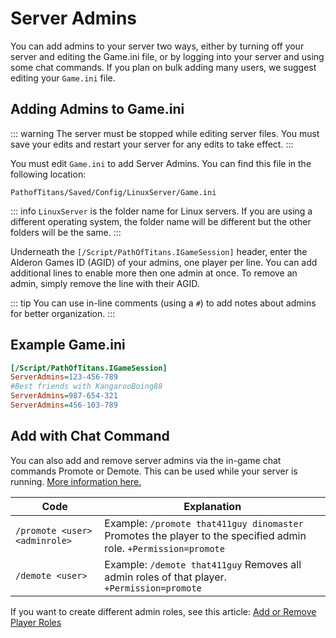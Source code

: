 # Server Admins
You can add admins to your server two ways, either by turning off your server and editing the Game.ini file, or by logging into your server and using some chat commands. If you plan on bulk adding many users, we suggest editing your `Game.ini` file.

## Adding Admins to Game.ini

::: warning
The server must be stopped while editing server files. You must save your edits and restart your server for any edits to take effect.
:::

You must edit `Game.ini` to add Server Admins. You can find this file in the following location:

`PathofTitans/Saved/Config/LinuxServer/Game.ini`

::: info
`LinuxServer` is the folder name for Linux servers. If you are using a different operating system, the folder name will be different but the other folders will be the same.
:::

Underneath the `[/Script/PathOfTitans.IGameSession]` header, enter the Alderon Games ID (AGID) of your admins, one player per line. You can add additional lines to enable more then one admin at once. To remove an admin, simply remove the line with their AGID.

::: tip
You can use in-line comments (using a `#`) to add notes about admins for better organization.
:::

## Example Game.ini

```ini
[/Script/PathOfTitans.IGameSession]
ServerAdmins=123-456-789
#Best friends with KangarooBoing88
ServerAdmins=987-654-321
ServerAdmins=456-103-789
```

## Add with Chat Command
You can also add and remove server admins via the in-game chat commands Promote or Demote. This can be used while your server is running. [More information here.](#)

|Code|Explanation|
|-|-|
|`/promote <user> <adminrole>`|Example: `/promote that411guy dinomaster` Promotes the player to the specified admin role. `+Permission=promote`|
|`/demote <user>`|Example: `/demote that411guy` Removes all admin roles of that player. `+Permission=promote`|

If you want to create different admin roles, see this article: [Add or Remove Player Roles](#)
